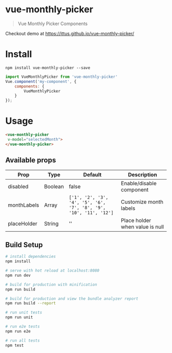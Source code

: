 # vue-monthly-picker

> Vue Monthly Picker Components

Checkout demo at https://ittus.github.io/vue-monthly-picker/
# Install
```
npm install vue-monthly-picker --save
```
```javascript
import VueMonthlyPicker from 'vue-monthly-picker'
Vue.component('my-component', {
    components: {
        VueMonthlyPicker
    }
});
```
# Usage

```html
<vue-monthly-picker
 v-model="selectedMonth">
</vue-monthly-picker>
```

## Available props


| Prop                  | Type            | Default     | Description                              |
|-----------------------|-----------------|-------------|------------------------------------------|
| disabled                 | Boolean    |      false     | Enable/disable component             |
| monthLabels                  | Array          |    `['1', '2', '3', '4', '5', '6', '7', '8', '9', '10', '11', '12']`         | Customize month labels                      |
| placeHolder                  | String          |    ''         | Place holder when value is null                      |

## Build Setup

``` bash
# install dependencies
npm install

# serve with hot reload at localhost:8080
npm run dev

# build for production with minification
npm run build

# build for production and view the bundle analyzer report
npm run build --report

# run unit tests
npm run unit

# run e2e tests
npm run e2e

# run all tests
npm test
```
